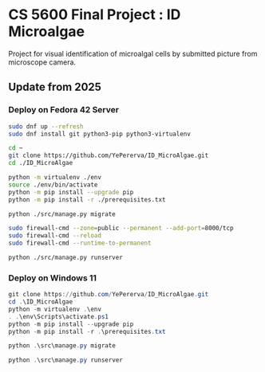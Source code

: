 # CS 5600 Final Project : ID Microalgae

Project for visual identification of microalgal cells by submitted picture from microscope camera.

## Update from 2025

### Deploy on Fedora 42 Server

```bash
sudo dnf up --refresh
sudo dnf install git python3-pip python3-virtualenv

cd ~
git clone https://github.com/YePererva/ID_MicroAlgae.git
cd ./ID_MicroAlgae

python -m virtualenv ./env
source ./env/bin/activate
python -m pip install --upgrade pip
python -m pip install -r ./prerequisites.txt

python ./src/manage.py migrate

sudo firewall-cmd --zone=public --permanent --add-port=8000/tcp
sudo firewall-cmd --reload
sudo firewall-cmd --runtime-to-permanent

python ./src/manage.py runserver
```

### Deploy on Windows 11

```PowerShell
git clone https://github.com/YePererva/ID_MicroAlgae.git
cd .\ID_MicroAlgae
python -m virtualenv .\env
. .\env\Scripts\activate.ps1
python -m pip install --upgrade pip
python -m pip install -r .\prerequisites.txt

python .\src\manage.py migrate

python .\src\manage.py runserver
```